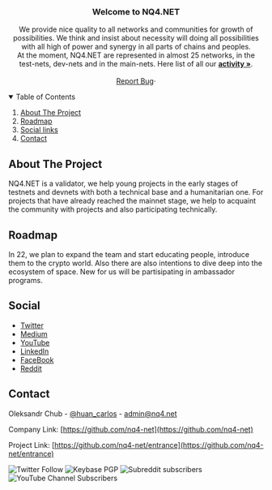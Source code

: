 <!-- PROJECT LOGO -->
<br />
<p align="center">

  <h3 align="center">Welcome to NQ4.NET</h3>

  <p align="center">
 We provide nice quality to all networks and communities for growth of possibilities.
We think and insist about necessity will doing all possibilities with all high of power and synergy in all parts of chains and peoples.
    <br />
    At the moment, NQ4.NET are represented in almost 25 networks, in the test-nets, dev-nets and in the main-nets. Here list of all our <a href="https://github.com/nq4-net/entrance/tree/main/networks"><strong>activity »</strong></a>.
    <br />
    <br />
    <a href="https://github.com/nq4-net/entrance/issues">Report Bug</a>·
  </p>
</p>
<!-- TABLE OF CONTENTS -->
<details open="open">
  <summary>Table of Contents</summary>
  <ol>
    <li><a href="#about-the-project">About The Project</a></li>
    <li><a href="#roadmap">Roadmap</a></li>
    <li><a href="#social">Social links</a></li>
    <li><a href="#contact">Contact</a></li>
  </ol>
</details>

<!-- ABOUT THE PROJECT -->
## About The Project

NQ4.NET is a validator, we help young projects in the early stages of testnets and devnets with both a technical base and a humanitarian one. For projects that have already reached the mainnet stage, we help to acquaint the community with projects and also participating technically.

<!-- ROADMAP -->
## Roadmap

In 22, we plan to expand the team and start educating people, introduce them to the crypto world. Also there are also intentions to dive deep into the ecosystem of space. New for us will be partisipating in ambassador programs.

<!-- SOCIAL -->
## Social
- [Twitter](https://twitter.com/nq4_net)
- [Medium](https://blog.nq4.net)
- [YouTube](https://www.youtube.com/channel/UCxf3QRE9wbjDPEF7XdqtHXw)
- [LinkedIn](https://www.linkedin.com/company/nq4-net/)
- [FaceBook](https://www.facebook.com/NQ4-101639349114420)
- [Reddit](https://www.reddit.com/r/NQ4/)

<!-- CONTACT -->
## Contact

Oleksandr Chub - [@huan_carlos](https://twitter.com/huan_carlos) - admin@nq4.net

Company Link: [https://github.com/nq4-net](https://github.com/nq4-net)

Project Link: [https://github.com/nq4-net/entrance](https://github.com/nq4-net/entrance)

![Twitter Follow](https://img.shields.io/twitter/follow/nq4_net?style=social)
![Keybase PGP](https://img.shields.io/keybase/pgp/plusua)
![Subreddit subscribers](https://img.shields.io/reddit/subreddit-subscribers/NQ4?style=social)
![YouTube Channel Subscribers](https://img.shields.io/youtube/channel/subscribers/UCxf3QRE9wbjDPEF7XdqtHXw?style=social)
